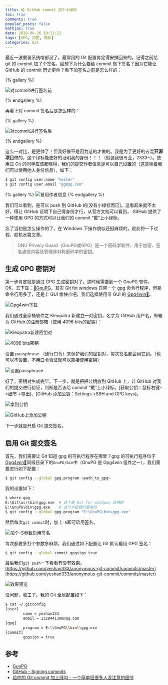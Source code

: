```yaml
---
title: 给 GitHub commit 加个小绿标
toc: true
comments: true
popular_posts: false
mathjax: true
date: 2020-06-26 19:11:12
tags: [GPG, 加密, 隐私]
categories: Git
---
```


最近一波重装系统啥都没了，最常用的 Git 配置肯定得安排回来的。记得之前给 git 的 commit 加了个签名，回想下为什么要给 commit 做下签名？因为它能让 GitHub 的 commit 历史更帅？看下加签名之前是怎么样的：

{% gallery %}

![对commit进行签名前](https://s1.ax1x.com/2020/06/26/NstacQ.png)

{% endgallery %}

<!-- more -->

再看下对 commit 签名后是怎么样的：

{% gallery %}

![对commit进行签名后](https://s1.ax1x.com/2020/06/26/Nstg9U.png)

{% endgallery %}

这么一对比，是更帅了！但我好像不是因为这的才做的。我是为了更好的去混**开源项目**做的，这个绿标能更好的证明我的身份！！！（假装我很专业，2333~）。使用过 Git 的同学应该都晓得，我们的提交作者信息是可以自己设置的（这意味着我们可以使用他人身份信息），如下：

```bash
$ git config user.name "tester"
$ git config user.email "gg@qq.com"
```

{% gallery %}
![冒用作者信息](https://s1.ax1x.com/2020/06/26/NsOPv6.png)
{% endgallery %}

我们可以看到，是可以 push 到 GitHub 的[没有小绿标而已]。这看起来就不太好，得让 GitHub 证明下自己得身份才行，从官方文档可以看到， GitHub 提供了一种使用 GPG 的方式可以让我们的 commit “戴”上小绿标。

忘了当初是怎么操作的了，在 Windows 下操作貌似还挺麻烦的，趁此捋一下过程，趁机水篇文章。

>GNU Privacy Guard（GnuPG或GPG）是一个密码学软件，用于加密、签名通信内容及管理非对称密码学的密钥。

## 生成 GPG 密钥对

第一步肯定就是通过 GPG 生成密钥对了。这时候需要到一个 GnuPG 软件，OK，去下载：[🔐GnuPG](https://www.gnupg.org/index.html)。其实 Git fot windows 自带一个 gpg 命令行程序，但是命令行用多了，还是上 GUI 愉快点吧，我们选择使用带 GUI 的 [Gpg4win🔗](https://gpg4win.org/get-gpg4win.html)。

![Gpg4win下载](https://s1.ax1x.com/2020/06/26/Ns63HU.png)

我们通过全家桶软件之 Kleopatra 新建立一对密钥，名字为 GitHub 用户名，邮箱为 GitHub 的注册邮箱（使用 4096 bits的密钥）：

![Kleopatra新建密钥对](https://s1.ax1x.com/2020/06/26/NscXJH.png)


![4096 bits密钥](https://s1.ax1x.com/2020/06/26/NsgnO0.png)

设置 passphrase （通行口令）来保护我们的密钥对，每次签名都会用它到。（也可以不设置，不用口令验证就可以直接使用密钥）

![设置passphrase](https://s1.ax1x.com/2020/06/26/Ns2R29.png)

好了，密钥对生成完毕。下一步，就是把把公钥放到 GitHub 上，让 GitHub 对我们的提交进行验证，判断是否该给 commit “戴”上小绿标。[获取公钥：鼠标右键->细节->导出]、[GitHub 添加公钥：Settings->SSH and GPG keys]。

![拿到公钥](https://s1.ax1x.com/2020/06/26/NsW1k8.png)

![GitHub上添加公钥](https://s1.ax1x.com/2020/06/26/NsWbjA.png)

下一步就是开启 Git 提交签名。

## 启用 Git 提交签名

首先，我们需要让 Git 知道 gpg 的可执行程序在哪里？gpg 的可执行程序位于[Gpg4win🔗](https://gpg4win.org/get-gpg4win.html)同级目录下的`GnuPG/bin`中（GnuPG 是 Gpg4win 组件之一），我们需要进行如下配置：

```bash
$ git config --global gpg.program <path_to_gpg>
```

我的设置如下：

```bash
$ where gpg
E:\Git\usr\bin\gpg.exe  # 这个是 Git for windows 自带的
E:\GnuPG\bin\gpg.exe    # 这个才是我们要用的
$ git config --global gpg.program "E:\GnuPG\bin\gpg.exe"
```

然后每次`git commit`时，加上`-S`即可启用签名。

![加个-S参数启用签名](https://s1.ax1x.com/2020/06/26/NsbMvT.png)

每次都要多打个参数多麻烦，我们通过如下配置让 Git 默认启用 GPG 签名：

```bash
$ git config --global commit.gpgsign true
```

最后我们`git push`一下看看有没有效果。[https://github.com/yeshan333/anonymous-git-commit/commits/master](https://github.com/yeshan333/anonymous-git-commit/commits/master)

![效果预览](https://s1.ax1x.com/2020/06/26/NsqndH.png)

没问题，收工了。我的 Git 全局配置如下：

```bash
$ cat ~/.gitconfig
[user]
        name = yeshan333
        email = 1329441308@qq.com
[gpg]
        program = E:\\GnuPG\\bin\\gpg.exe
[commit]
        gpgsign = true
```

## 参考

- [GunPG](https://zh.wikipedia.org/wiki/GnuPG)
- [GitHub - Signing commits](https://help.github.com/en/github/authenticating-to-github/signing-commits)
- [给你的 Git commit 加上绿勾 - 一个简单但很多人没注意的细节](https://frostming.com/2019/11-25/git-commit-sign)
